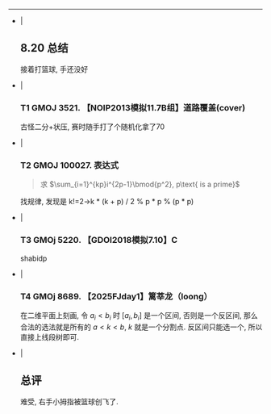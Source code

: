 ---
- |
    ## 8.20 总结

    接着打篮球, 手还没好

- |
    ### T1 GMOJ 3521. 【NOIP2013模拟11.7B组】道路覆盖(cover)

    古怪二分+状压, 赛时随手打了个随机化拿了70

- |
    ### T2 GMOJ 100027. 表达式

    > 求 $\sum_{i=1}^{kp}i^{2p-1}\bmod{p^2}, p\text{ is a prime}$

    找规律, 发现是 k!=2->k * (k + p) / 2 % p * p % (p * p)

- |
    ### T3 GMOj 5220. 【GDOI2018模拟7.10】C

    shabidp

- |
    ### T4 GMOj 8689. 【2025FJday1】篱莘龙（loong）

    在二维平面上刻画, 令 $a_i<b_i$ 时 $[a_i,b_i]$ 是一个区间, 否则是一个反区间, 那么合法的选法就是所有的 $a<k<b$, $k$ 就是一个分割点. 反区间只能选一个, 所以直接上线段树即可.

- |
    ## 总评

    难受, 右手小拇指被篮球创飞了.